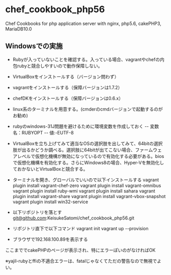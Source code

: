 # chef_cookbook_php56
Chef Cookbooks for php application server with nginx, php5.6, cakePHP3, MariaDB10.0

Windowsでの実施
---------------
- Rubyが入っていないことを確認する。入っている場合、vagrantやchefの内包rubyと競合しやすいので動作保障しない。
- VirtualBoxをインストールする（バージョン問わず）
- vagrantをインストールする（保障バージョンは1.7.2）
- chefDKをインストールする（保障バージョンは0.6.x）
- linux系のターミナルを用意する。(cmderのcmdバージョンで起動するのがお勧め)
- rubyのwindows-31J問題を避けるために環境変数を作成しておく
-- 変数名：RUBYOPT
-- 値:-EUTF-8
- VirtualBoxを立ち上げてみて適当なOSの選択肢を出してみて、64bitの選択肢が出るかどうか調べる。選択肢に64bitが出てこない場合、ファームウェアレベルで仮想化機構が無効になっているので有効化する必要がある。biosで仮想化機構を有効化する。さらにWindows8の場合、Hyper-Vを無効化しておかないとVirtualBoxと競合する。
- ターミナルを開き、グローバルでいいので以下インストールする
vagrant plugin install vagrant-chef-zero
vagrant plugin install vagrant-omnibus
vagrant plugin install ruby-wmi
vagrant plugin install sahara
vagrant plugin install vagrant-share
vagrant plugin install vagrant-vbox-snapshot
vagrant plugin install win32-service

- 以下リポジトリを落とす
git@github.com:KeisukeSatomi/chef_cookbook_php56.git

- リポジトリ直下で以下コマンド
vagrant init
vagrant up --provision

- ブラウザで192.168.100.89を表示する

ここまででcakePHPのページが表示され、特にエラーぽいのがなければOK

※yajil-rubyとffiの不適合エラーは、fatalじゃなくてただの警告なので無視でよい。


